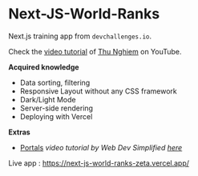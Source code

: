 # Next-JS-World-Ranks

Next.js training app from `devchallenges.io`.

Check the [video tutorial](https://www.youtube.com/watch?v=v8o9iJU5hEA) of [Thu Nghiem](https://www.youtube.com/channel/UCmSmLukBF--YrKZ2g4akYAQ) on YouTube.

**Acquired knowledge**

- Data sorting, filtering
- Responsive Layout without any CSS framework
- Dark/Light Mode
- Server-side rendering
- Deploying with Vercel

**Extras**

- [Portals](https://reactjs.org/docs/portals.html) _video tutorial by Web Dev Simplified [here](https://www.youtube.com/watch?v=LyLa7dU5tp8)_

Live app : https://next-js-world-ranks-zeta.vercel.app/
